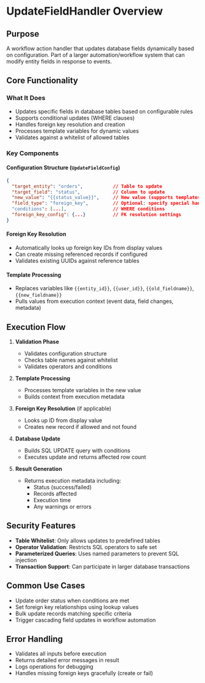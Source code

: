 # UpdateFieldHandler Overview

## Purpose

A workflow action handler that updates database fields dynamically based on configuration. Part of a larger automation/workflow system that can modify entity fields in response to events.

## Core Functionality

### What It Does

- Updates specific fields in database tables based on configurable rules
- Supports conditional updates (WHERE clauses)
- Handles foreign key resolution and creation
- Processes template variables for dynamic values
- Validates against a whitelist of allowed tables

### Key Components

#### Configuration Structure (`UpdateFieldConfig`)

```json
{
  "target_entity": "orders",           // Table to update
  "target_field": "status",            // Column to update
  "new_value": "{{status_value}}",     // New value (supports templates)
  "field_type": "foreign_key",         // Optional: specify special handling
  "conditions": [...],                 // WHERE conditions
  "foreign_key_config": {...}          // FK resolution settings
}
```

#### Foreign Key Resolution

- Automatically looks up foreign key IDs from display values
- Can create missing referenced records if configured
- Validates existing UUIDs against reference tables

#### Template Processing

- Replaces variables like `{{entity_id}}`, `{{user_id}}`, `{{old_fieldname}}`, `{{new_fieldname}}`
- Pulls values from execution context (event data, field changes, metadata)

## Execution Flow

1. **Validation Phase**

   - Validates configuration structure
   - Checks table names against whitelist
   - Validates operators and conditions

2. **Template Processing**

   - Processes template variables in the new value
   - Builds context from execution metadata

3. **Foreign Key Resolution** (if applicable)

   - Looks up ID from display value
   - Creates new record if allowed and not found

4. **Database Update**

   - Builds SQL UPDATE query with conditions
   - Executes update and returns affected row count

5. **Result Generation**
   - Returns execution metadata including:
     - Status (success/failed)
     - Records affected
     - Execution time
     - Any warnings or errors

## Security Features

- **Table Whitelist**: Only allows updates to predefined tables
- **Operator Validation**: Restricts SQL operators to safe set
- **Parameterized Queries**: Uses named parameters to prevent SQL injection
- **Transaction Support**: Can participate in larger database transactions

## Common Use Cases

- Update order status when conditions are met
- Set foreign key relationships using lookup values
- Bulk update records matching specific criteria
- Trigger cascading field updates in workflow automation

## Error Handling

- Validates all inputs before execution
- Returns detailed error messages in result
- Logs operations for debugging
- Handles missing foreign keys gracefully (create or fail)
